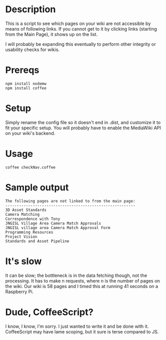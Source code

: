 Description
===========

This is a script to see which pages on your wiki are not accessible
by means of following links. If you cannot get to it by clicking links
(starting from the Main Page), it shows up on the list.

I will probably be expanding this eventually to perform other integrity or
usability checks for wikis.

Prereqs
=======
    npm install nodemw
    npm install coffee

Setup
=====
Simply rename the config file so it doesn't end in .dist, and customize it
to fit your specific setup. You will probably have to enable the MediaWiki
API on your wiki's backend.

Usage
=====
    coffee checkNav.coffee

Sample output
=============

```
The following pages are not linked to from the main page:
---------------------------------------------------------
3D Asset Standards
Camera Matching
Correspondence with Tony
JNGISL Village Area Camera Match Approvals
JNGISL village area Camera Match Approval Form
Programming Resources
Project Vision
Standards and Asset Pipeline
```

It's slow
=========

It can be slow; the bottleneck is in the data fetching though, not
the processing. It has to make n requests, where n is the number of pages on
the wiki. Our wiki is 58 pages and I timed this at running 41 seconds on a
Raspberry Pi.

Dude, CoffeeScript?
===================
I know, I know, I'm sorry. I just wanted to write it and be done with it.
CoffeeScript may have lame scoping, but it sure is terse compared to JS.
